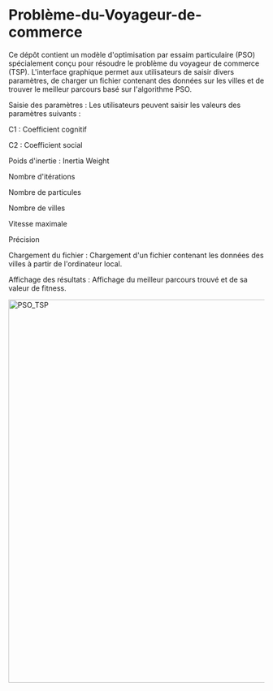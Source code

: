 # Problème-du-Voyageur-de-commerce


Ce dépôt contient un modèle d'optimisation par essaim particulaire (PSO) spécialement conçu pour résoudre le problème du voyageur de commerce (TSP). L'interface graphique permet aux utilisateurs de saisir divers paramètres, de charger un fichier contenant des données sur les villes et de trouver le meilleur parcours basé sur l'algorithme PSO.

Saisie des paramètres : Les utilisateurs peuvent saisir les valeurs des paramètres suivants :

C1 : Coefficient cognitif

C2 : Coefficient social

Poids d'inertie : Inertia Weight

Nombre d'itérations

Nombre de particules

Nombre de villes

Vitesse maximale

Précision

Chargement du fichier : Chargement d'un fichier contenant les données des villes à partir de l'ordinateur local.

Affichage des résultats : Affichage du meilleur parcours trouvé et de sa valeur de fitness.

<img width="755" alt="PSO_TSP" src="https://github.com/user-attachments/assets/db1937f6-92fc-4a30-9416-b927820a1b75">
